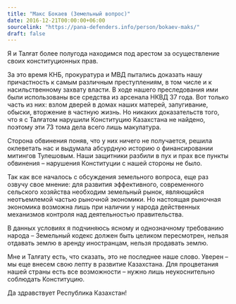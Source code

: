 ```yaml
---
title: "Макс Бокаев (Земельный вопрос)"
date: 2016-12-21T00:00:00+06:00
sourcelink: "https://pana-defenders.info/person/bokaev-maks/"
draft: false
---
```


Я и Талғат более полугода находимся под арестом за осуществление своих конституционных прав.

За это время КНБ, прокуратура и МВД пытались доказать нашу причастность к самым различным преступлениям, в том числе и к насильственному захвату власти. В ходе нашего преследования ими были использованы все средства из арсенала НКВД 37 года. Вот только часть из них: взлом дверей в домах наших матерей, запугивание, обыски, вторжение в частную жизнь. Но никаких доказательств того, что я с Талғатом нарушили Конституцию Казахстана не найдено, поэтому эти 73 тома дела всего лишь макулатура.

Сторона обвинения поняв, что у них ничего не получается, решила оклеветать нас и выдумала абсурдную историю о финансировании митингов Тулешовым. Наши защитники разбили в пух и прах все пункты обвинения – нарушения Конституции с нашей стороны не было.

Так как все началось с обсуждения земельного вопроса, еще раз озвучу свое мнение: для развития эффективного, современного сельского хозяйства необходим земельный рынок, являющийся неотъемлемой частью рыночной экономики. Но настоящая рыночная экономика возможна лишь при наличии у народа действенных механизмов контроля над деятельностью правительства.

В данных условиях я подчиняюсь ясному и однозначному требованию народа – Земельный кодекс должен быть целиком пересмотрен, нельзя отдавать землю в аренду иностранцам, нельзя продавать землю.

Мне и Талғату есть, что сказать, это не последнее наше слово. Уверен – мы еще внесем свою лепту в развитие Казахстана. Для процветания нашей страны есть все возможности – нужно лишь неукоснительно соблюдать Конституцию.

Да здравствует Республика Казахстан!

